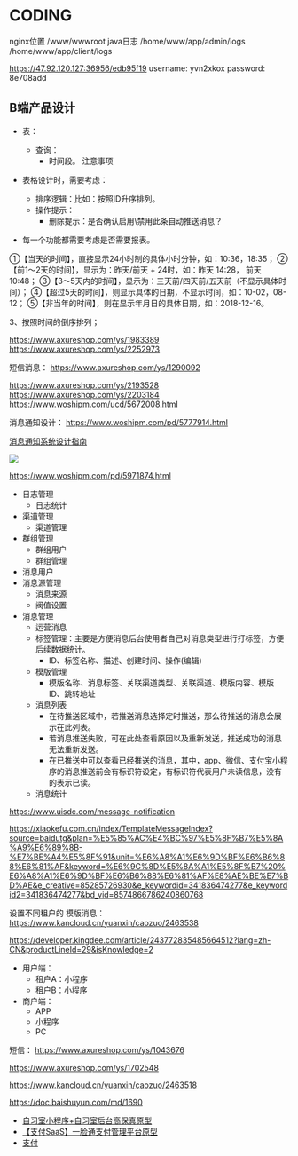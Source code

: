 # CODING

nginx位置 /www/wwwroot
java日志
/home/www/app/admin/logs
/home/www/app/client/logs

https://47.92.120.127:36956/edb95f19
 username: yvn2xkox
 password: 8e708add


## B端产品设计

- 表：
    - 查询：
        - 时间段。
注意事项

- 表格设计时，需要考虑：
     - 排序逻辑：比如：按照ID升序排列。
     - 操作提示：
         - 删除提示：是否确认启用\禁用此条自动推送消息？
- 每一个功能都需要考虑是否需要报表。


①【当天的时间】，直接显示24小时制的具体小时分钟，如：10:36，18:35；
②【前1～2天的时间】，显示为：昨天/前天 + 24时，如：昨天 14:28， 前天10:48；
③【3～5天内的时间】，显示为：三天前/四天前/五天前（不显示具体时间）；
④【超过5天的时间】，则显示具体的日期，不显示时间，如：10-02，08-12；
⑤【非当年的时间】，则在显示年月日的具体日期，如：2018-12-16。

3、按照时间的倒序排列；

https://www.axureshop.com/ys/1983389
https://www.axureshop.com/ys/2252973

短信消息： https://www.axureshop.com/ys/1290092

https://www.axureshop.com/ys/2193528
https://www.axureshop.com/ys/2203184
https://www.woshipm.com/ucd/5672008.html

消息通知设计： https://www.woshipm.com/pd/5777914.html

[消息通知系统设计指南](https://www.woshipm.com/topic/push-4)

![](https://image.woshipm.com/wp-files/2021/08/5zNuMEvOg2TchfTUtbcI.png)

https://www.woshipm.com/pd/5971874.html

- 日志管理
    - 日志统计
- 渠道管理
    - 渠道管理
- 群组管理
    - 群组用户
    - 群组管理
- 消息用户
- 消息源管理
    - 消息来源
    - 阀值设置
- 消息管理
    - 运营消息
    - 标签管理：主要是方便消息后台使用者自己对消息类型进行打标签，方便后续数据统计。
        - ID、标签名称、描述、创建时间、操作(编辑)
    - 模版管理
        - 模版名称、消息标签、关联渠道类型、关联渠道、模版内容、模版ID、跳转地址
    - 消息列表
        - 在待推送区域中，若推送消息选择定时推送，那么待推送的消息会展示在此列表。
        - 若消息推送失败，可在此处查看原因以及重新发送，推送成功的消息无法重新发送。
        - 在已推送中可以查看已经推送的消息，其中，app、微信、支付宝小程序的消息推送前会有标识符设定，有标识符代表用户未读信息，没有的表示已读。
    - 消息统计

https://www.uisdc.com/message-notification

https://xiaokefu.com.cn/index/TemplateMessageIndex?source=baidutg&plan=%E5%85%AC%E4%BC%97%E5%8F%B7%E5%8A%A9%E6%89%8B-%E7%BE%A4%E5%8F%91&unit=%E6%A8%A1%E6%9D%BF%E6%B6%88%E6%81%AF&keyword=%E6%9C%8D%E5%8A%A1%E5%8F%B7%20%E6%A8%A1%E6%9D%BF%E6%B6%88%E6%81%AF%E8%AE%BE%E7%BD%AE&e_creative=85285726930&e_keywordid=341836474277&e_keywordid2=341836474277&bd_vid=8574866786240860768


设置不同租户的 模版消息： https://www.kancloud.cn/yuanxin/caozuo/2463538

https://developer.kingdee.com/article/243772835485664512?lang=zh-CN&productLineId=29&isKnowledge=2



- 用户端：
    - 租户A：小程序
    - 租户B：小程序
- 商户端：
    - APP
    - 小程序
    - PC



短信： https://www.axureshop.com/ys/1043676

https://www.axureshop.com/ys/1702548


https://www.kancloud.cn/yuanxin/caozuo/2463518

https://doc.baishuyun.com/md/1690


- [自习室小程序+自习室后台高保真原型](https://www.axureshop.com/ys/1509778)
- [【支付SaaS】一脸通支付管理平台原型](https://www.axureshop.com/ys/2091443)
- [支付](https://www.axureshop.com/ys/1371786)